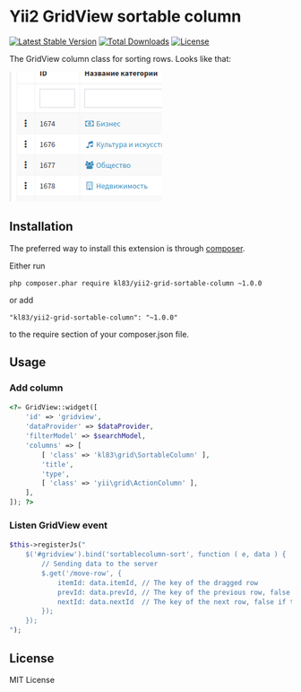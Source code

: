 # Yii2 GridView sortable column
[![Latest Stable Version](https://poser.pugx.org/kl83/yii2-grid-sortable-column/v/stable)](https://packagist.org/packages/kl83/yii2-grid-sortable-column)
[![Total Downloads](https://poser.pugx.org/kl83/yii2-grid-sortable-column/downloads)](https://packagist.org/packages/kl83/yii2-grid-sortable-column)
[![License](https://poser.pugx.org/kl83/yii2-grid-sortable-column/license)](https://packagist.org/packages/kl83/yii2-grid-sortable-column)

The GridView column class for sorting rows. Looks like that:

![Preview](https://raw.githubusercontent.com/kl83/yii2-grid-sortable-column/master/preview.png)

## Installation
The preferred way to install this extension is through [composer](https://getcomposer.org/).

Either run
~~~
php composer.phar require kl83/yii2-grid-sortable-column ~1.0.0
~~~
or add
~~~
"kl83/yii2-grid-sortable-column": "~1.0.0"
~~~
to the require section of your composer.json file.

## Usage
### Add column
```php
<?= GridView::widget([
    'id' => 'gridview',
    'dataProvider' => $dataProvider,
    'filterModel' => $searchModel,
    'columns' => [
        [ 'class' => 'kl83\grid\SortableColumn' ],
        'title',
        'type',
        [ 'class' => 'yii\grid\ActionColumn' ],
    ],
]); ?>
```
### Listen GridView event
```php
$this->registerJs("
    $('#gridview').bind('sortablecolumn-sort', function ( e, data ) {
        // Sending data to the server
        $.get('/move-row', {
            itemId: data.itemId, // The key of the dragged row
            prevId: data.prevId, // The key of the previous row, false if the row is the first
            nextId: data.nextId  // The key of the next row, false if the row is the last
        });
    });
");
```

## License
MIT License
